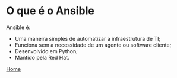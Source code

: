 # O que é o Ansible

Ansible é:
* Uma maneira simples de automatizar a infraestrutura de TI;
* Funciona sem a necessidade de um agente ou software cliente;
* Desenvolvido em Python;
* Mantido pela Red Hat.

[Home](/README.md)